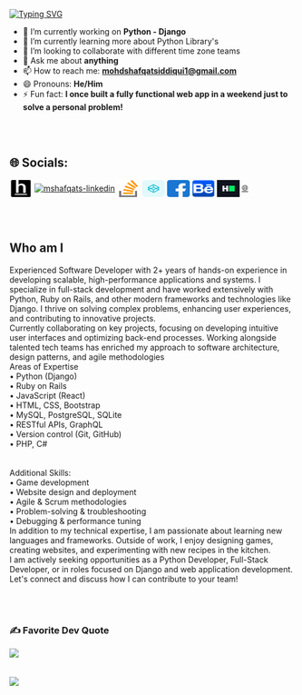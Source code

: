 <a href="https://git.io/typing-svg"><img src="https://readme-typing-svg.herokuapp.com?font=Courgette&size=33&pause=500&color=4A0790&center=true&vCenter=true&width=550&lines=Hi+There%F0%9F%91%8B;I'm+Mohammad+Shafqat+Siddiqui" alt="Typing SVG" /></a>

- 🔭 I’m currently working on **Python - Django**
- 🌱 I’m currently learning more about Python Library's
- 👯 I’m looking to collaborate with different time zone teams
- 💬 Ask me about **anything**
- 📫 How to reach me: **mohdshafqatsiddiqui1@gmail.com**
- 😄 Pronouns: **He/Him**
- ⚡ Fun fact: **I once built a fully functional web app in a weekend just to solve a personal problem!**

<br>
<br>

## 🌐 Socials:
<p align="left">
    <a href="https://www.hackerearth.com/@mshafqats/" target="blank"><img align="center" src="imgs/hackerearth.svg" alt="mshafqats-hackerearth" height="30" width="40" /></a>
    <a href="https://www.linkedin.com/in/mohammad-shafqat-siddiqui/" target="blank"><img align="center" src="https://raw.githubusercontent.com/rahuldkjain/github-profile-readme-generator/master/src/images/icons/Social/linked-in-alt.svg" alt="mshafqats-linkedin" height="30" width="40" /></a>
    <a href="https://stackoverflow.com/users/22464539/mohammad-shafqat-siddiqui" target="blank"><img align="center" src="imgs/stackoverflow.svg" alt="mshafqats-stackoverflow" height="30" width="40" /></a>
    <a href="https://codepen.io/Mohammad-Shafqat-Siddiqui" target="blank"><img align="center" src="imgs/codepen.svg" alt="mshafqats-codepen" height="30" width="40" /></a>
    <a href="https://www.facebook.com/mohdshafqat.siddiqui.5/" target="blank"><img align="center" src="imgs/facebook.svg" alt="mshafqats-facebook" height="30" width="40" /></a>
    <a href="https://www.behance.net/mshafqats" target="blank"><img align="center" src="imgs/behance.svg" alt="mshafqats-behance" height="30" width="40" /></a>
    <a href="https://www.hackerrank.com/profile/mohdshafqatsidd1" target="blank"><img align="center" src="imgs/hackerrank.svg" alt="mshafqats-hackerrank" height="30" width="40" /></a>
    <a href="https://mshafqats.netlify.app" target="blank">🌐</a>
</p>

<br>
<br>

## Who am I
<p>
Experienced Software Developer with 2+ years of hands-on experience in developing scalable, high-performance applications and systems. I specialize in full-stack development and have worked extensively with Python, Ruby on Rails, and other modern frameworks and technologies like Django. I thrive on solving complex problems, enhancing user experiences, and contributing to innovative projects.
<br>
Currently collaborating on key projects, focusing on developing intuitive user interfaces and optimizing back-end processes. Working alongside talented tech teams has enriched my approach to software architecture, design patterns, and agile methodologies
<br>
Areas of Expertise<br>
• Python (Django)<br>
• Ruby on Rails<br>
• JavaScript (React)<br>
• HTML, CSS, Bootstrap<br>
• MySQL, PostgreSQL, SQLite<br>
• RESTful APIs, GraphQL<br>
• Version control (Git, GitHub)<br>
• PHP, C#<br><br>
<br>
Additional Skills:<br>
• Game development<br>
• Website design and deployment<br>
• Agile & Scrum methodologies<br>
• Problem-solving & troubleshooting<br>
• Debugging & performance tuning
<br>
In addition to my technical expertise, I am passionate about learning new languages and frameworks. Outside of work, I enjoy designing games, creating websites, and experimenting with new recipes in the kitchen.
<br>
I am actively seeking opportunities as a Python Developer, Full-Stack Developer, or in roles focused on Django and web application development. Let's connect and discuss how I can contribute to your team!
</p>

<br>
<br>

### ✍️ Favorite Dev Quote
![](https://quotes-github-readme.vercel.app/api?type=horizontal&theme=light)<br/><br/>

[![](https://visitcount.itsvg.in/api?id=mshafqats&icon=10&color=13)](https://visitcount.itsvg.in)

